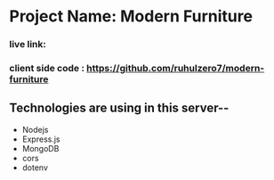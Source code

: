 # Project Name: Modern Furniture

### live link:

### client side code : https://github.com/ruhulzero7/modern-furniture

## Technologies are using in this server--

- Nodejs
- Express.js
- MongoDB
- cors
- dotenv
